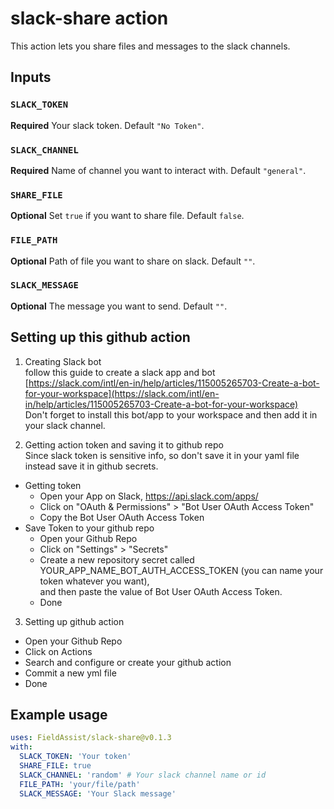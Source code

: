 # slack-share action

This action lets you share files and messages to the slack channels.
## Inputs

### `SLACK_TOKEN`

**Required** Your slack token. Default `"No Token"`.
### `SLACK_CHANNEL`

**Required** Name of channel you want to interact with. Default `"general"`.

### `SHARE_FILE`

**Optional** Set `true` if you want to share file. Default `false`.

### `FILE_PATH`

**Optional** Path of file you want to share on slack. Default `""`.

### `SLACK_MESSAGE`

**Optional** The message you want to send. Default `""`.


## Setting up this github action
1. Creating Slack bot<br>
    follow this guide to create a slack app and bot <br>
    [https://slack.com/intl/en-in/help/articles/115005265703-Create-a-bot-for-your-workspace](https://slack.com/intl/en-in/help/articles/115005265703-Create-a-bot-for-your-workspace)
    <br>
    Don't forget to install this bot/app to your workspace and then add it in your slack channel.

2. Getting action token and saving it to github repo<br>
Since slack token is sensitive info, so don't save it in your yaml file instead save it in github secrets.
  - Getting token
    - Open your App on Slack, https://api.slack.com/apps/
    - Click on "OAuth & Permissions" > "Bot User OAuth Access Token"
    - Copy the Bot User OAuth Access Token
  - Save Token to your github repo
    - Open your Github Repo
    - Click on "Settings" > "Secrets"
    - Create a new repository secret called YOUR_APP_NAME_BOT_AUTH_ACCESS_TOKEN (you can name your token whatever you want),<br>and then paste the value of Bot User OAuth Access Token.
    - Done
3. Setting up github action
 - Open your Github Repo
 - Click on Actions
 - Search and configure or create your github action
 - Commit a new yml file
 - Done

## Example usage
```yml
uses: FieldAssist/slack-share@v0.1.3
with:
  SLACK_TOKEN: 'Your token'
  SHARE_FILE: true
  SLACK_CHANNEL: 'random' # Your slack channel name or id
  FILE_PATH: 'your/file/path'
  SLACK_MESSAGE: 'Your Slack message'
```